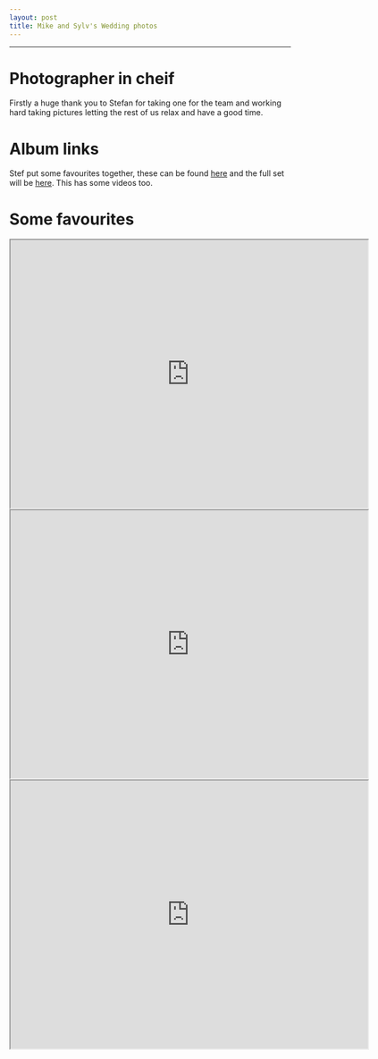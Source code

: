 ```yaml
---
layout: post
title: Mike and Sylv's Wedding photos
---
```


---

# Photographer in cheif
Firstly a huge thank you to Stefan for taking one for the team and working hard taking pictures letting the rest of us relax and have a good time.

# Album links
Stef put some favourites together, these can be found [here](https://photos.app.goo.gl/o7uv6Kk12iVCi18n9)
and the full set will be [here](https://photos.app.goo.gl/BuBS87ofPBmTCBJm6). This has some videos too.

# Some favourites


<iframe src="https://drive.google.com/file/d/1cwKLeC2v9gHd4aMIlvJlEyF17QH28mtfGA/preview" width="640" height="480"></iframe>

<iframe src="https://drive.google.com/file/d/1ECT6CFFT3WabXW0_Ip4HXMNtqrNMR9PGVA/preview" width="640" height="480"></iframe>

<iframe src="https://drive.google.com/file/d/1TJnLWG8ZxTKcKhFXDuVOQGlNbHUXTKPtcg/preview" width="640" height="480"></iframe>


